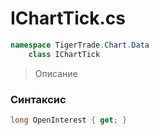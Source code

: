 
# IChartTick.cs
```csharp
namespace TigerTrade.Chart.Data  
    class IChartTick
```

> Описание

### Синтаксис
```csharp
long OpenInterest { get; }
```
